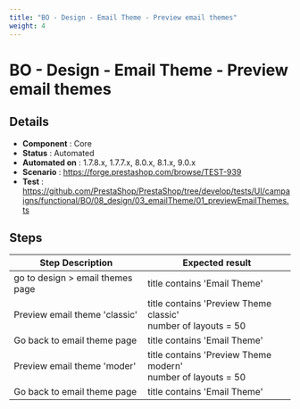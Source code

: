 ```yaml
---
title: "BO - Design - Email Theme - Preview email themes"
weight: 4
---
```


# BO - Design - Email Theme - Preview email themes
## Details
* **Component** : Core
* **Status** : Automated
* **Automated on** : 1.7.8.x, 1.7.7.x, 8.0.x, 8.1.x, 9.0.x
* **Scenario** : https://forge.prestashop.com/browse/TEST-939
* **Test** : https://github.com/PrestaShop/PrestaShop/tree/develop/tests/UI/campaigns/functional/BO/08_design/03_emailTheme/01_previewEmailThemes.ts

## Steps
| Step Description | Expected result |
| ----- | ----- |
| go to design > email themes page | title contains 'Email Theme' |
| Preview email theme 'classic' | title contains 'Preview Theme classic'<br>number of layouts = 50 |
| Go back to email theme page | title contains 'Email Theme' |
| Preview email theme 'moder' | title contains 'Preview Theme modern'<br>number of layouts = 50 |
| Go back to email theme page | title contains 'Email Theme' |
